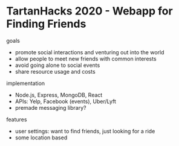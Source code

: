 # TartanHacks 2020 - Webapp for Finding Friends
goals
* promote social interactions and venturing out into the world
* allow people to meet new friends with common interests
* avoid going alone to social events
* share resource usage and costs


implementation
- Node.js, Express, MongoDB, React
- APIs: Yelp, Facebook (events), Uber/Lyft
- premade messaging library?

features
- user settings: want to find friends, just looking for a ride
- some location based
